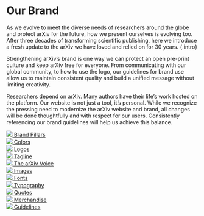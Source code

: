 # Our Brand

As we evolve to meet the diverse needs of researchers around the globe and protect arXiv for the future, how we present ourselves is evolving too. After three decades of transforming scientific publishing, here we introduce a fresh update to the arXiv we have loved and relied on for 30 years.
{.intro}

Strengthening arXiv’s brand is one way we can protect an open pre-print culture and keep arXiv free for everyone. From communicating with our global community, to how to use the logo, our guidelines for brand use allow us to maintain consistent quality and build a unified message without limiting creativity.

Researchers depend on arXiv. Many authors have their life’s work hosted on the platform. Our website is not just a tool, it’s personal. While we recognize the pressing need to modernize the arXiv website and brand, all changes will be done thoughtfully and with respect for our users. Consistently referencing our brand guidelines will help us achieve this balance.

<div class="brand-toc">
  <div class="card"><a href="brand-pillars.html">
    <img src="images/brand-icon-pillars.jpg" role="representation">
    <span>Brand Pillars</span>
  </a></div>
  <div class="card"><a href="colors.html">
    <img src="images/brand-icon-colors.jpg" role="representation">
    <span>Colors</span>
  </a></div>
  <div class="card"><a href="logos.html">
    <img src="images/brand-icon-logos.jpg" role="representation">
    <span>Logos</span>
  </a></div>
  <div class="card"><a href="tagline.html">
    <img src="images/brand-icon-tagline.jpg" role="representation">
    <span>Tagline</span>
  </a></div>
  <div class="card"><a href="voice.html">
    <img src="images/brand-icon-voice.jpg" role="representation">
    <span>The arXiv Voice</span>
  </a></div>
  <div class="card"><a href="images.html">
    <img src="images/brand-icon-images.jpg" role="representation">
    <span>Images</span>
  </a></div>
  <div class="card"><a href="fonts.html">
    <img src="images/brand-icon-fonts.jpg" role="representation">
    <span>Fonts</span>
  </a></div>
  <div class="card"><a href="typography.html">
    <img src="images/brand-icon-typography.jpg" role="representation">
    <span>Typography</span>
  </a></div>
  <div class="card"><a href="quotes.html">
    <img src="images/brand-icon-quotes.jpg" role="representation">
    <span>Quotes</span>
  </a></div>
  <div class="card"><a href="swag.html">
    <img src="images/brand-icon-swag.jpg" role="representation">
    <span>Merchandise</span>
  </a></div>
  <div class="card"><a href="guidelines.html">
    <img src="images/brand-icon-guidelines.jpg" role="representation">
    <span>Guidelines</span>
  </a></div>
</div>
